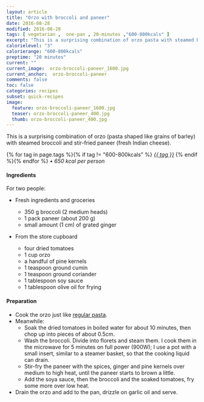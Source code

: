 ```yaml
---
layout: article
title: "Orzo with broccoli and paneer"
date: 2016-08-28
modified: 2016-08-28
tags: [ vegetarian ,  one-pan , 20-minutes ,"600-800kcals" ]
excerpt: "This is a surprising combination of orzo pasta with steamed broccoli and stir-fried paneer."
calorielevel: "3"
calorierange: "600-800kcals"
preptime: "20 minutes"
current: ""
current_image:  orzo-broccoli-paneer_1600.jpg
current_anchor:  orzo-broccoli-paneer
comments: false
toc: false
categories: recipes
subset: quick-recipes
image:
  feature: orzo-broccoli-paneer_1600.jpg
  teaser: orzo-broccoli-paneer_400.jpg
  thumb: orzo-broccoli-paneer_400.jpg
---
```


This is a surprising combination of orzo (pasta shaped like grains of barley) with steamed broccoli and stir-fried paneer (fresh Indian cheese).

{% for tag in page.tags %}{% if tag != "600-800kcals" %}&nbsp;<a class="post-tag" href="{{ site.url}}/tags/#{{ tag }}">_{{ tag }}_</a>&nbsp;{% endif %}{% endfor %} &bull;&nbsp;<em>650&nbsp;kcal&nbsp;per&nbsp;person</em>&nbsp;&nbsp;<a href="{{ site.url}}/tags/#600-800kcals"><img src="{{ site.url }}/images/battery_lvl_3.png" style="height:1.0em;"></a>

#### Ingredients

For two people:

- Fresh ingredients and groceries
    - 350 g broccoli (2 medium heads)
    - 1 pack paneer (about 200 g)
    - small amount (1 cm) of grated ginger

- From the store cupboard
  - four dried tomatoes
  - 1 cup orzo
  - a handful of pine kernels
  - 1 teaspoon ground cumin 	
  - 1 teaspoon ground coriander
  - 1 tablespoon soy sauce
  - 1 tablespoon olive oil for frying

#### Preparation

- Cook the orzo just like <a href="{{ site.url }}/basics/#toc2">regular pasta</a>.    
- Meanwhile:
  - Soak the dried tomatoes in boiled water for about 10 minutes, then chop up into pieces of about 0.5cm.
  - Wash the broccoli. Divide into florets and steam them. I cook them in the microwave for 5 minutes on full power (900W); I use a pot with a small insert, similar to a steamer basket, so that the cooking liquid can drain.
  - Stir-fry the paneer with the spices, ginger and pine kernels over medium to high heat, until the paneer starts to brown a little.
  - Add the soya sauce, then the broccoli and the soaked tomatoes, fry some more over low heat.
- Drain the orzo and add to the pan, drizzle on garlic oil and serve.
